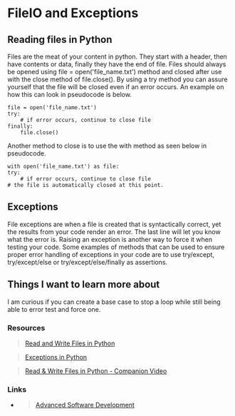 # FileIO and Exceptions

## Reading files in Python

Files are the meat of your content in python. They start with a header, then have contents or data, finally they have the end of file.  Files should always be opened using file = open('file_name.txt') method and closed after use with the close method of file.close().  By using a try method you can assure yourself that the file will be closed even if an error occurs. An example on how this can look in pseudocode is below.

```
file = open('file_name.txt')
try:
    # if error occurs, continue to close file
finally:
    file.close()
```

Another method to close is to use the with method as seen below in pseudocode.

```
with open('file_name.txt') as file:
try:
    # if error occurs, continue to close file
# the file is automatically closed at this point.
```

## Exceptions

File exceptions are when a file is created that is syntactically correct, yet the results from your code render an error.  The last line will let you know what the error is. Raising an exception is another way to force it when testing your code. Some examples of methods that can be used to ensure proper error handling of exceptions in your code are to use try/except, try/except/else or try/except/else/finally as assertions.

## Things I want to learn more about

I am curious if you can create a base case to stop a loop while still being able to error test and force one.

### Resources

> [Read and Write Files in Python](https://realpython.com/read-write-files-python/)

>[Exceptions in Python](https://realpython.com/python-exceptions/)

>[Read & Write Files in Python - Companion Video](https://realpython.com/lessons/reading-and-writing-files-python-overview/)

### Links

- > [Advanced Software Development](README.md)
